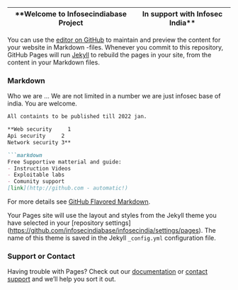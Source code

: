 **Welcome to Infosecindiabase Project | In support with Infosec India**
------------ | -------------

You can use the [editor on GitHub](https://github.com/infosecindiabase/infosecindia/edit/gh-pages/index.md) to maintain and preview the content for your website in Markdown -files.
Whenever you commit to this repository, GitHub Pages will run [Jekyll](https://jekyllrb.com/) to rebuild the pages in your site, from the content in your Markdown files.

### Markdown
Who we are ... 
              We are not limited in a number we are just infosec base of india. You are welcome. 

```markdown
All containts to be published till 2022 jan. 

**Web security     1
Api security     2
Network security 3**

```markdown
Free Supportive matterial and guide:
- Instruction Videos
- Exploitable labs
- Comunity support
[link](http://github.com - automatic!)
```

For more details see [GitHub Flavored Markdown](https://guides.github.com/features/mastering-markdown/).


Your Pages site will use the layout and styles from the Jekyll theme you have selected in your [repository settings]
(https://github.com/infosecindiabase/infosecindia/settings/pages). The name of this theme is saved in the Jekyll `_config.yml` configuration file.

### Support or Contact

Having trouble with Pages? Check out our [documentation](https://docs.github.com/categories/github-pages-basics/) or [contact support](https://support.github.com/contact) and we’ll help you sort it out.
